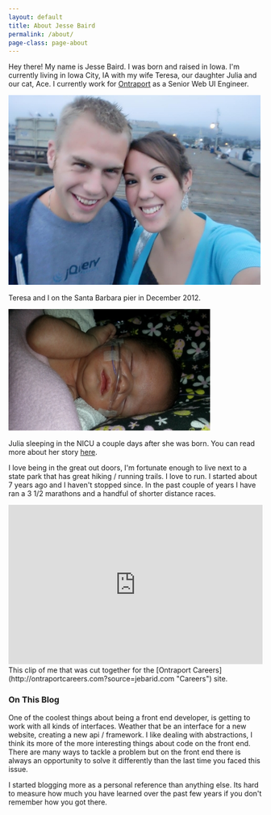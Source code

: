 ```yaml
---
layout: default
title: About Jesse Baird 
permalink: /about/
page-class: page-about
---
```


Hey there! My name is Jesse Baird. I was born and raised in Iowa. I'm currently living in Iowa City, IA with my wife Teresa, our daughter Julia and our cat, Ace. I currently work for [Ontraport](http://ontraport.com?source=jebarid.com "Ontraport.com") as a Senior Web UI Engineer.

![Jesse and Teresa on the Santa Barbara pier](/media/family.jpg)

Teresa and I on the Santa Barbara pier in December 2012.

![sleeping julia](/media/2013-05-25-julia-bairds-rough-start/sleeping-juila.jpg)

Julia sleeping in the NICU a couple days after she was born. You can read more about her story [here](/2013/05/25/julia-bairds-rough-start.html).

I love being in the great out doors, I'm fortunate enough to live next to a state park that has great hiking / running trails. I love to run. I started about 7 years ago and I haven't stopped since. In the past couple of years I have ran a 3 1/2 marathons and a handful of shorter distance races.

<iframe width="100%" height="315" src="http://www.youtube.com/embed/d_XgTTgzOHg" frameborder="0" allowfullscreen></iframe>
This clip of me that was cut together for the [Ontraport Careers](http://ontraportcareers.com?source=jebarid.com "Careers") site.

### On This Blog

One of the coolest things about being a front end developer, is getting to work with all kinds of interfaces. Weather that be an interface for a new website, creating a new api / framework. I like dealing with abstractions, I think its more of the more interesting things about code on the front end. There are many ways to tackle a problem but on the front end there is always an opportunity to solve it differently than the last time you faced this issue.

I started blogging more as a personal reference than anything else. Its hard to measure how much you have learned over the past few years if you don't remember how you got there.
